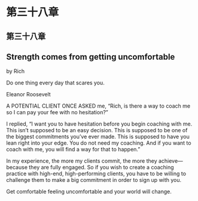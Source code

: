 # 第三十八章

## 第三十八章

## Strength comes from getting uncomfortable

by Rich

Do one thing every day that scares you.

Eleanor Roosevelt

A POTENTIAL CLIENT ONCE ASKED me, “Rich, is there a way to coach me so I can pay your fee with no hesitation?”

I replied, “I want you to have hesitation before you begin coaching with me. This isn’t supposed to be an easy decision. This is supposed to be one of the biggest commitments you’ve ever made. This is supposed to have you lean right into your edge. You do not need my coaching. And if you want to coach with me, you will find a way for that to happen.”

In my experience, the more my clients commit, the more they achieve—because they are fully engaged. So if you wish to create a coaching practice with high-end, high-performing clients, you have to be willing to challenge them to make a big commitment in order to sign up with you.

Get comfortable feeling uncomfortable and your world will change.


